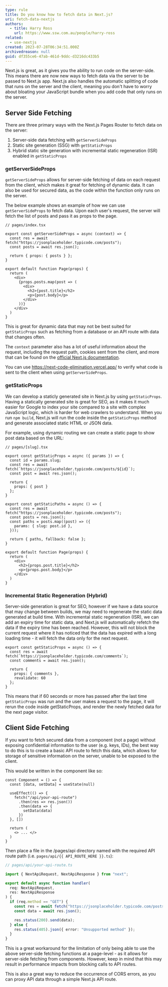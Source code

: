 ```yaml
---
type: rule
title: Do you know how to fetch data in Next.js?
uri: fetch-data-nextjs
authors:
  - title: Harry Ross
    url: https://www.ssw.com.au/people/harry-ross
related:
  - use-nextjs
created: 2023-07-28T06:34:51.000Z
archivedreason: null
guid: df355ce6-47ab-461d-9ddc-d3216dc433b5
---
```

Next.js is great, as it gives you the ability to run code on the server-side. This means there are now new ways to fetch data via the server to be passed to Next.js app. Next.js also handles the automatic splitting of code that runs on the server and the client, meaning you don't have to worry about bloating your JavaScript bundle when you add code that only runs on the server.  

<!--endintro-->

## Server Side Fetching

There are three primary ways with the Next.js Pages Router to fetch data on the server:

1. Server-side data fetching with `getServerSideProps`
2. Static site generation (SSG) with `getStaticProps`
3. Hybrid static site generation with incremental static regeneration (ISR) enabled in `getStaticProps`

### getServerSideProps

`getServerSideProps` allows for server-side fetching of data on each request from the client, which makes it great for fetching of dynamic data. It can also be used for secured data, as the code within the function only runs on the server.

The below example shows an example of how we can use `getServerSideProps` to fetch data. Upon each user's request, the server will fetch the list of posts and pass it as props to the page.  

```tsx
// pages/index.tsx

export const getServerSideProps = async (context) => {
  const res = await fetch("https://jsonplaceholder.typicode.com/posts");
  const posts = await res.json();

  return { props: { posts } };
}

export default function Page(props) {
  return (
    <div>
      {props.posts.map(post => (
        <div>
          <h2>{post.title}</h2>
          <p>{post.body}</p> 
        </div>
      ))}
    </div>
  )
}
```

This is great for dynamic data that may not be best suited for `getStaticProps` such as fetching from a database or an API route with data that changes often.

The `context` parameter also has a lot of useful information about the request, including the request path, cookies sent from the client, and more that can be found on the [official Next.js documentation](https://nextjs.org/docs/pages/api-reference/functions/get-server-side-props#context-parameter).

You can use <https://next-code-elimination.vercel.app/> to verify what code is sent to the client when using `getServerSideProps`.

### getStaticProps

We can develop a staticly generated site in Next.js by using `getStaticProps`. Having a statically generated site is great for SEO, as it makes it much easier for Google to index your site compared to a site with complex JavaScript logic, which is harder for web crawlers to understand. When you run `npm build`, Next.js will run the code inside the `getStaticProps` method and generate associated static HTML or JSON data.

For example, using dynamic routing we can create a static page to show post data based on the URL:

```tsx
// pages/[slug].tsx

export const getStaticProps = async ({ params }) => {
  const id = params.slug;
  const res = await fetch(`https://jsonplaceholder.typicode.com/posts/${id}`);
  const post = await res.json();

  return {
    props: { post }
  };
}

export const getStaticPaths = async () => {
  const res = await fetch("https://jsonplaceholder.typicode.com/posts");
  const posts = res.json();
  const paths = posts.map((post) => ({
    params: { slug: post.id },
  }));
  
  return { paths, fallback: false };
}

export default function Page(props) {
  return (
    <div>
      <h2>{props.post.title}</h2>
      <p>{props.post.body}</p> 
    </div>
  )
}
```

### Incremental Static Regeneration (Hybrid)

Server-side generation is great for SEO, however if we have a data source that may change between builds, we may need to regenerate the static data generated at build time. With incremental static regeneration (ISR), we can add an expiry time for static data, and Next.js will automatically refetch the data if the expiry time has been reached. However, this will not block the current request where it has noticed that the data has expired with a long loading time - it will fetch the data only for the next request.

```tsx
export const getStaticProps = async () => {
  const res = await fetch(`https://jsonplaceholder.typicode.com/comments`);
  const comments = await res.json();

  return {
    props: { comments },
    revalidate: 60
  };
}
```

This means that if 60 seconds or more has passed after the last time `getStaticProps` was run and the user makes a request to the page, it will rerun the code inside getStaticProps, and render the newly fetched data for the next page visitor.  

## Client Side Fetching

If you want to fetch secured data from a component (not a page) without exposing confidential information to the user (e.g. keys, IDs), the best way to do this is to create a basic API route to fetch this data, which allows for storage of sensitive information on the server, unable to be exposed to the client.

This would be written in the component like so:

```tsx
const Component = () => {
  const [data, setData] = useState(null)

  useEffect(() => {
    fetch("/api/your-api-route")
      .then(res => res.json())
      .then(data => {
        setData(data)
      })
  }, [])

  return (
    <> ... </>
  )
}
```

Then place a file in the /pages/api directory named with the required API route path (i.e. `pages/api/{{ API_ROUTE_HERE }}.ts`):

```ts
// pages/api/your-api-route.ts

import { NextApiRequest, NextApiResponse } from "next";

export default async function handler(
  req: NextApiRequest,
  res: NextApiResponse
) {
  if (req.method == "GET") {
    const res = await fetch("https://jsonplaceholder.typicode.com/posts");
    const data = await res.json();

    res.status(200).send(data);
  } else {
    res.status(405).json({ error: "Unsupported method" });
  }
}
```

This is a great workaround for the limitation of only being able to use the above server-side fetching functions at a page-level - as it allows for server-side fetching from components. However, keep in mind that this may result in performance impacts from blocking calls to API routes.

This is also a great way to reduce the occurrence of CORS errors, as you can proxy API data through a simple Next.js API route.
